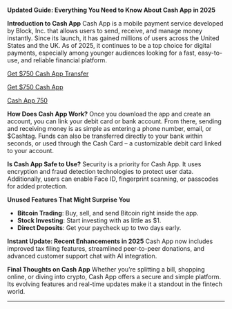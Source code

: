 **Updated Guide: Everything You Need to Know About Cash App in 2025**

**Introduction to Cash App**
Cash App is a mobile payment service developed by Block, Inc. that allows users to send, receive, and manage money instantly. Since its launch, it has gained millions of users across the United States and the UK. As of 2025, it continues to be a top choice for digital payments, especially among younger audiences looking for a fast, easy-to-use, and reliable financial platform.

[Get $750 Cash App Transfer](https://smrturl.co/a/s4f603f7e94/9855?s1=)

[Get $750 Cash App](https://smrturl.co/a/s4f603f7e94/11279?s1=)

[Cash App 750](https://smrturl.co/a/s4f603f7e94/663?s1=)

**How Does Cash App Work?**
Once you download the app and create an account, you can link your debit card or bank account. From there, sending and receiving money is as simple as entering a phone number, email, or \$Cashtag. Funds can also be transferred directly to your bank within seconds, or used through the Cash Card – a customizable debit card linked to your account.

**Is Cash App Safe to Use?**
Security is a priority for Cash App. It uses encryption and fraud detection technologies to protect user data. Additionally, users can enable Face ID, fingerprint scanning, or passcodes for added protection.

**Unused Features That Might Surprise You**

* **Bitcoin Trading**: Buy, sell, and send Bitcoin right inside the app.
* **Stock Investing**: Start investing with as little as \$1.
* **Direct Deposits**: Get your paycheck up to two days early.

**Instant Update: Recent Enhancements in 2025**
Cash App now includes improved tax filing features, streamlined peer-to-peer donations, and advanced customer support chat with AI integration.

**Final Thoughts on Cash App**
Whether you’re splitting a bill, shopping online, or diving into crypto, Cash App offers a secure and simple platform. Its evolving features and real-time updates make it a standout in the fintech world.

---

